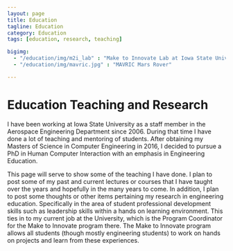 ```yaml
---
layout: page
title: Education
tagline: Education
category: Education
tags: [education, research, teaching]

bigimg:
  - "/education/img/m2i_lab" : "Make to Innovate Lab at Iowa State University"
  - "/education/img/mavric.jpg" : "MAVRIC Mars Rover"

---
```


Education Teaching and Research
=============

I have been working at Iowa State University as a staff member in the Aerospace Engineering Department since 2006.  During that time I have done a lot of teaching and mentoring of students.  After obtaining my Masters of Science in Computer Engineering in 2016, I decided to pursue a PhD in Human Computer Interaction with an emphasis in Engineering Education.  

This page will serve to show some of the teaching I have done.  I plan to post some of my past and current lectures or courses that I have taught over the years and hopefully in the many years to come.  In addition, I plan to post some thoughts or other items pertaining my research in engineering education.  Specifically in the area of student professional development skills such as leadership skills within a hands on learning environment.  This ties in to my current job at the University, which is the Program Coordinator for the Make to Innovate program there.  The Make to Innovate program allows all students (though mostly engineering students) to work on hands on projects and learn from these experiences.  
